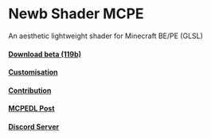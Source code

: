 # Newb Shader MCPE
An aesthetic lightweight shader for Minecraft BE/PE (GLSL)

#### [Download beta (119b)](https://github.com/devendrn/newb-shader-mcbe/archive/main.zip)  
#### [Customisation](/.docs/how_to_config.md)  
#### [Contribution](/.docs/contribution.md)  
#### [MCPEDL Post](https://mcpedl.com/newb-shader/)  
#### [Discord Server](https://discord.gg/Cc4qsgHcYm)  
